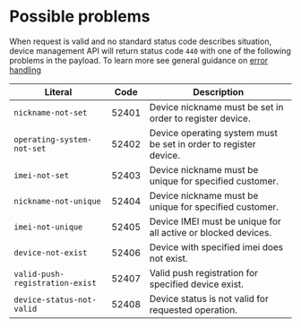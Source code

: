 ﻿   
Possible problems
=================

When request is valid and no standard status code describes situation, device management API will return status code `440` with one of the following problems in the payload. To learn more see general guidance on [error handling]()

Literal                               | Code   | Description
--------------------------------------|--------|-----------------------------------------
`nickname-not-set`                    | 52401  | Device nickname must be set in order to register device.
`operating-system-not-set`            | 52402  | Device operating system must be set in order to register device.
`imei-not-set`                        | 52403  | Device nickname must be unique for specified customer.
`nickname-not-unique`                 | 52404  | Device nickname must be unique for specified customer.
`imei-not-unique`                     | 52405  | Device IMEI must be unique for all active or blocked devices.
`device-not-exist`                    | 52406  | Device with specified imei does not exist.
`valid-push-registration-exist`       | 52407  | Valid push registration for specified device exist.
`device-status-not-valid`             | 52408  | Device status is not valid for requested operation.

